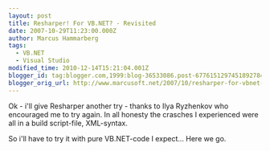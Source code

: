 ```yaml
---
layout: post
title: Resharper! For VB.NET? - Revisited
date: 2007-10-29T11:23:00.000Z
author: Marcus Hammarberg
tags:
  - VB.NET
  - Visual Studio
modified_time: 2010-12-14T15:21:04.001Z
blogger_id: tag:blogger.com,1999:blog-36533086.post-6776151297451892784
blogger_orig_url: http://www.marcusoft.net/2007/10/resharper-for-vbnet-revisited.html
---
```


Ok -
i'll give
Resharper
another try - thanks to Ilya Ryzhenkov who encouraged
me to try again. In all honesty the crasches I experienced were all in a
build script-file, XML-syntax.

So i'll
have to try it with pure VB.NET-code I expect... Here we go.
